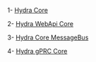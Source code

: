 
1- [Hydra Core](https://github.com/AlexandreYembo/hydra-core/blob/master/hydra-core.md)

2- [Hydra WebApi Core](https://github.com/AlexandreYembo/hydra-core/blob/master/hydra-core-webapi.md)

3- [Hydra Core MessageBus](https://github.com/AlexandreYembo/hydra-core/blob/master/hydra-core-messagebus.md)

4- [Hydra gPRC Core](https://github.com/AlexandreYembo/hydra-core/blob/master/hydra-grpc-core.md)


